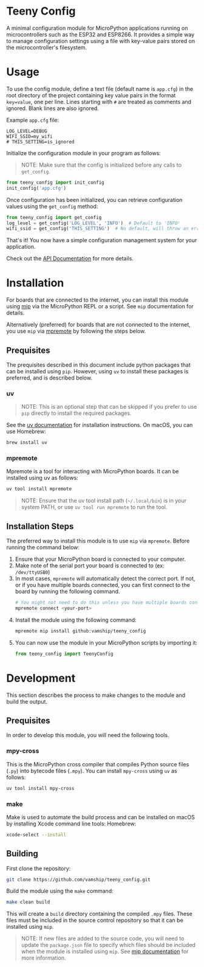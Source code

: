 # Teeny Config
A minimal configuration module for MicroPython applications running on
microcontrollers such as the ESP32 and ESP8266. It provides a simple way to
manage configuration settings using a file with key-value pairs stored on the
microcontroller's filesystem.

# Usage
To use the config module, define a text file (default name is `app.cfg`) in
the root directory of the project containing key value pairs in the format
`key=value`, one per line. Lines starting with `#` are treated as comments and
ignored. Blank lines are also ignored.

Example `app.cfg` file:
```
LOG_LEVEL=DEBUG
WIFI_SSID=my_wifi
# THIS_SETTING=is_ignored
```

Initialize the configuration module in your program as follows:
> NOTE: Make sure that the config is initialized before any calls to
> `get_config`.

```python
from teeny_config import init_config
init_config('app.cfg')
```


Once configuration has been initialized, you can retrieve configuration values
using the `get_config` method:
```python
from teeny_config import get_config
log_level = get_config('LOG_LEVEL', 'INFO')  # Default to 'INFO'
wifi_ssid = get_config('THIS_SETTING')  # No default, will throw an erro
```

That's it! You now have a simple configuration management system for your
application.

Check out the [API Documentation](/docs/index.html) for more details.

# Installation

For boards that are connected to the internet, you can install this module using
[mip](https://docs.micropython.org/en/latest/reference/packages.html) via
the MicroPython REPL or a script. See `mip` documentation for details.

Alternatively (preferred) for boards that are not connected to the internet,
you use `mip` via
[mpremote](https://docs.micropython.org/en/latest/reference/mpremote.html) by
following the steps below.

##  Prequisites

The prequisites described in this document include python packages that can be
installed using `pip`. However, using `uv` to install these packages is
preferred, and is described below.

### uv
> NOTE: This is an optional step that can be skipped if you prefer to use `pip`
> directly to install the required packages.

See the [uv documentation](https://github.com/astral-sh/uv?tab=readme-ov-file#installation)
for installation instructions. On macOS, you can use Homebrew:
```bash
brew install uv
```

### mpremote
Mpremote is a tool for interacting with MicroPython boards. It can be installed
using uv as follows:
```bash
uv tool install mpremote
```
> NOTE: Ensure that the uv tool install path (`~/.local/bin`) is in your system
> PATH, or use `uv tool run mpremote` to run the tool.


## Installation Steps

The preferred way to install this module is to use `mip` via `mpremote`. Before
running the command below:
1. Ensure that your MicroPython board is connected to your computer. 
1. Make note of the serial port your board is connected to (ex: `/dev/ttyUSB0`)
1. In most cases, `mpremote` will automatically detect the correct port. If
   not, or if you have multiple boards connected, you can first connect to the
   board by running the following command.
   ```bash
   # You might not need to do this unless you have multiple boards connected.
   mpremote connect <your-port>
   ```
1. Install the module using the following command:
   ```bash
   mpremote mip install github:vamship/teeny_config
   ```
1. You can now use the module in your MicroPython scripts by importing it:
   ```python
   from teeny_config import TeenyConfig
   ```

# Development
This section describes the process to make changes to the module and build the
output.

## Prequisites
In order to develop this module, you will need the following tools.

### mpy-cross
This is the MicroPython cross compiler that compiles Python source files
(`.py`) into bytecode files (`.mpy`). You can install `mpy-cross` using `uv` as
follows:

```bash
uv tool install mpy-cross
```

### make
Make is used to automate the build process and can be installed on macOS by
installing Xcode command line tools:
Homebrew:
```bash
xcode-select --install
```

## Building

First clone the repository:
```bash
git clone https://github.com/vamship/teeny_config.git
```

Build the module using the `make` command:
```bash
make clean build
```

This will create a `build` directory containing the compiled `.mpy` files. These
files must be included in the source control repository so that it can be
installed using `mip`.

> NOTE: If new files are added to the source code, you will need to update the
> `package.json` file to specify which files should be included when the module
> is installed using `mip`. See
> [mip documentation](https://docs.micropython.org/en/latest/reference/packages.html#writing-publishing-packages)
> for more information.

